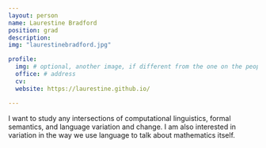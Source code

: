 ```yaml
---
layout: person
name: Laurestine Bradford
position: grad
description:
img: "laurestinebradford.jpg"

profile:
  img: # optional, another image, if different from the one on the people page
  office: # address
  cv:
  website: https://laurestine.github.io/

---
```


I want to study any intersections of computational linguistics, formal semantics, and language variation and change. I am also interested in variation in the way we use language to talk about mathematics itself.